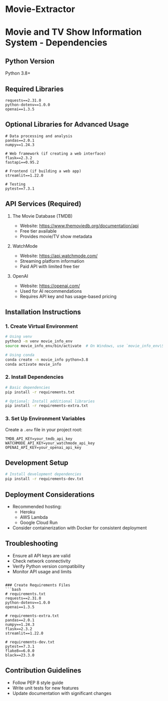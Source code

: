 # Movie-Extractor

# Movie and TV Show Information System - Dependencies

## Python Version
Python 3.8+

## Required Libraries
```
requests==2.31.0
python-dotenv==1.0.0
openai==1.3.5
```

## Optional Libraries for Advanced Usage
```
# Data processing and analysis
pandas==2.0.1
numpy==1.24.3

# Web framework (if creating a web interface)
flask==2.3.2
fastapi==0.95.2

# Frontend (if building a web app)
streamlit==1.22.0

# Testing
pytest==7.3.1
```

## API Services (Required)
1. The Movie Database (TMDB)
   - Website: https://www.themoviedb.org/documentation/api
   - Free tier available
   - Provides movie/TV show metadata

2. WatchMode
   - Website: https://api.watchmode.com/
   - Streaming platform information
   - Paid API with limited free tier

3. OpenAI
   - Website: https://openai.com/
   - Used for AI recommendations
   - Requires API key and has usage-based pricing

## Installation Instructions

### 1. Create Virtual Environment
```bash
# Using venv
python3 -m venv movie_info_env
source movie_info_env/bin/activate  # On Windows, use `movie_info_env\Scripts\activate`

# Using conda
conda create -n movie_info python=3.8
conda activate movie_info
```

### 2. Install Dependencies
```bash
# Basic dependencies
pip install -r requirements.txt

# Optional: Install additional libraries
pip install -r requirements-extra.txt
```

### 3. Set Up Environment Variables
Create a `.env` file in your project root:
```
TMDB_API_KEY=your_tmdb_api_key
WATCHMODE_API_KEY=your_watchmode_api_key
OPENAI_API_KEY=your_openai_api_key
```

## Development Setup
```bash
# Install development dependencies
pip install -r requirements-dev.txt
```

## Deployment Considerations
- Recommended hosting: 
  - Heroku
  - AWS Lambda
  - Google Cloud Run
- Consider containerization with Docker for consistent deployment

## Troubleshooting
- Ensure all API keys are valid
- Check network connectivity
- Verify Python version compatibility
- Monitor API usage and limits
```

### Create Requirements Files
```bash
# requirements.txt
requests==2.31.0
python-dotenv==1.0.0
openai==1.3.5

# requirements-extra.txt
pandas==2.0.1
numpy==1.24.3
flask==2.3.2
streamlit==1.22.0

# requirements-dev.txt
pytest==7.3.1
flake8==6.0.0
black==23.3.0
```

## Contribution Guidelines
- Follow PEP 8 style guide
- Write unit tests for new features
- Update documentation with significant changes
```